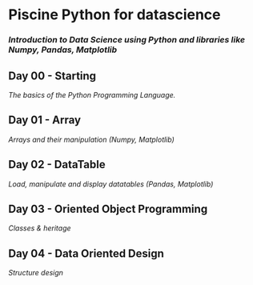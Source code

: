 # Piscine Python for datascience
### _Introduction to Data Science using Python and libraries like Numpy, Pandas, Matplotlib_

## Day 00 - Starting
_The basics of the Python Programming Language._

## Day 01 - Array
_Arrays and their manipulation (Numpy, Matplotlib)_

## Day 02 - DataTable
_Load, manipulate and display datatables (Pandas, Matplotlib)_

## Day 03 - Oriented Object Programming
_Classes & heritage_

## Day 04 - Data Oriented Design
_Structure design_
